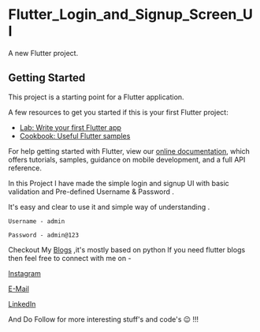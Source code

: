 # Flutter_Login_and_Signup_Screen_UI

A new Flutter project.

## Getting Started

This project is a starting point for a Flutter application.

A few resources to get you started if this is your first Flutter project:

- [Lab: Write your first Flutter app](https://flutter.dev/docs/get-started/codelab)
- [Cookbook: Useful Flutter samples](https://flutter.dev/docs/cookbook)

For help getting started with Flutter, view our
[online documentation](https://flutter.dev/docs), which offers tutorials,
samples, guidance on mobile development, and a full API reference.

In this Project I have made the simple login and signup UI with basic validation and 
Pre-defined Username & Password .

It's easy and clear to use it and simple way of understanding .

```Username - admin```

```Password - admin@123```

Checkout My [Blogs](http://medium.com/zeeshaan786) ,it's mostly based on python 
If you need flutter blogs then feel free to connect with me on -

[Instagram](https://www.instagram.com/zeeshaansiddique/)

[E-Mail](mailto:zeeshaansiddique8@gmail.com)

[LinkedIn](https://www.linkedin.com/in/zeeshaan-siddique-a55317200/)

And Do Follow for more interesting stuff's and code's 😉 !!!
